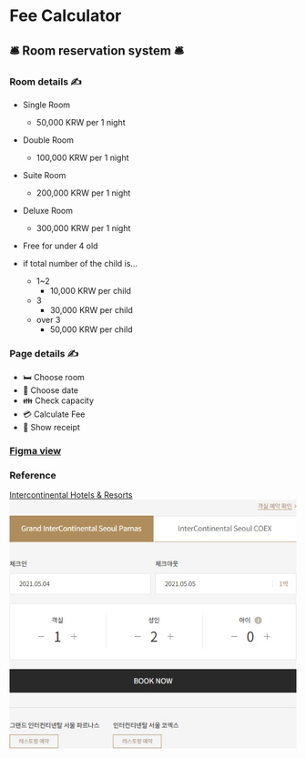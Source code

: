 # Fee Calculator

## 🛎️ Room reservation system 🛎️

### Room details ✍️

* Single Room
  * 50,000 KRW per 1 night
* Double Room
  * 100,000 KRW per 1 night
* Suite Room
  * 200,000 KRW per 1 night
* Deluxe Room
  * 300,000 KRW per 1 night

* Free for under 4 old

* if total number of the child is...
  * 1~2
    * 10,000 KRW per child
  * 3
    * 30,000 KRW per child
  * over 3
    * 50,000 KRW per child

### Page details ✍️

* 🛏️ Choose room 
* 📅 Choose date
* 👪 Check capacity
* 💳 Calculate Fee
* 🧾 Show receipt
  
### [Figma view](https://www.figma.com/file/Luaus0dfkYODoZfksDfZ95/fee-Calculator?node-id=0%3A1)

### Reference
[Intercontinental Hotels & Resorts](https://seoul.intercontinental.com/grandicparnas)
![img](images/intercontinental.jpg)
